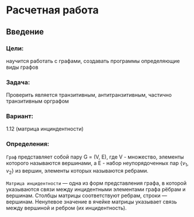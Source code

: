 # Расчетная работа 
## Введение

### Цели: 
научится работать с графами, создавать программы определяющие виды графов

### Задача: 
Проверить является транзитивным, антитранзитивным, частично транзитивным орграфом

### Вариант: 
1.12 (матрица инциндентности)

### Определения:
`Граф` представляет собой пару G = (V, E), где V - множество, элементы которого называются вершинами, а E - набор неупорядоченных пар $\{v_1,v_2\}$ из вершин, элементы которых называются ребрами.

`Матрица инцидентности` — одна из форм представления графа, в которой указываются связи между инцидентными элементами графа рёбрам и вершинам. Столбцы матрицы соответствуют ребрам, строки — вершинам. Ненулевое значение в ячейке матрицы указывает связь между вершиной и ребром (их инцидентность).

